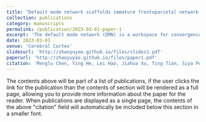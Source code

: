 ```yaml
---
title: "Default mode network scaffolds immature frontoparietal network in cognitive development"
collection: publications
category: manuscripts
permalink: /publication/2023-03-01-paper-1
excerpt: 'The default mode network (DMN) is a workspace for convergence of internal and external information. The frontal parietal network (FPN) is indispensable to executive functioning. Yet, how they interplay to support cognitive development remains elusive. Using longitudinal developmental fMRI with an n-back paradigm, we show a heterogeneity of maturational changes in multivoxel activity and network connectivity among DMN and FPN nodes in 528 children and 103 young adults. Compared with adults, children exhibited prominent longitudinal improvement but still inferior behavioral performance, which paired with less pronounced DMN deactivation and weaker FPN activation in children, but stronger DMN coupling with FPN regions. Children’s DMN reached an adult-like level earlier than FPN at both multivoxel activity pattern and intranetwork connectivity levels. Intrinsic DMN-FPN internetwork coupling in children mediated the relationship between age and working memory-related functional coupling of these networks, with posterior cingulate cortex (PCC)-dorsolateral prefrontal cortex (DLPFC) coupling emerging as most prominent pathway. Coupling of PCC-DLPFC may further work together with task-invoked activity in PCC to account for longitudinal improvement in behavioral performance in children. Our findings suggest that the DMN provides a scaffolding effect in support of an immature FPN that is critical for the development of executive functions in children.'
date: 2023-03-01
venue: 'Cerebral Cortex'
slidesurl: 'http://zhaoyuyao.github.io/files/slides1.pdf'
paperurl: 'http://zhaoyuyao.github.io/files/paper1.pdf'
citation: 'Menglu Chen, Ying He, Lei Hao, Jiahua Xu, Ting Tian, Siya Peng, Gai Zhao, Jing Lu, Yuyao Zhao, Hui Zhao, Min Jiang, Jia-Hong Gao, Shuping Tan, Yong He, Chao Liu, Sha Tao, Lucina Q Uddin, Qi Dong, Shaozheng Qin, Default mode network scaffolds immature frontoparietal network in cognitive development, Cerebral Cortex, Volume 33, Issue 9, 1 May 2023, Pages 5251–5263, https://doi.org/10.1093/cercor/bhac414'
---
```


The contents above will be part of a list of publications, if the user clicks the link for the publication than the contents of section will be rendered as a full page, allowing you to provide more information about the paper for the reader. When publications are displayed as a single page, the contents of the above "citation" field will automatically be included below this section in a smaller font.
